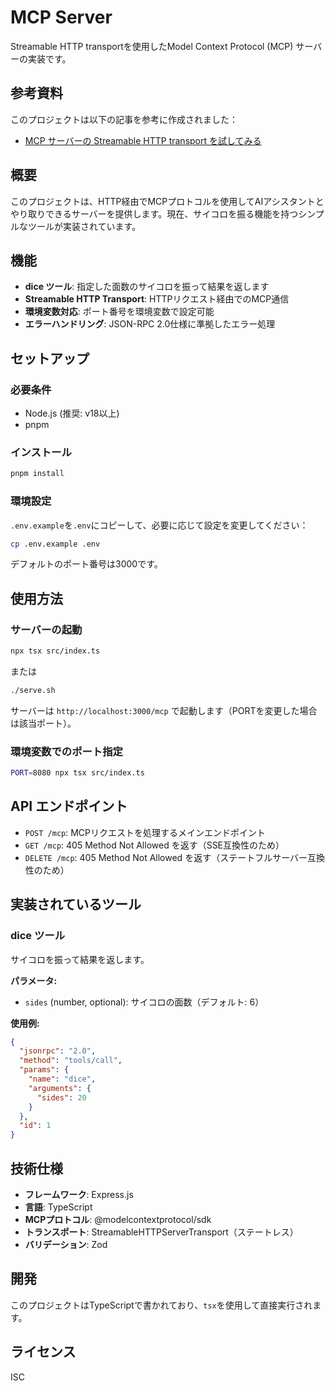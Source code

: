 # MCP Server

Streamable HTTP transportを使用したModel Context Protocol (MCP) サーバーの実装です。

## 参考資料

このプロジェクトは以下の記事を参考に作成されました：
- [MCP サーバーの Streamable HTTP transport を試してみる](https://azukiazusa.dev/blog/mcp-server-streamable-http-transport/)

## 概要

このプロジェクトは、HTTP経由でMCPプロトコルを使用してAIアシスタントとやり取りできるサーバーを提供します。現在、サイコロを振る機能を持つシンプルなツールが実装されています。

## 機能

- **dice ツール**: 指定した面数のサイコロを振って結果を返します
- **Streamable HTTP Transport**: HTTPリクエスト経由でのMCP通信
- **環境変数対応**: ポート番号を環境変数で設定可能
- **エラーハンドリング**: JSON-RPC 2.0仕様に準拠したエラー処理

## セットアップ

### 必要条件

- Node.js (推奨: v18以上)
- pnpm

### インストール

```bash
pnpm install
```

### 環境設定

`.env.example`を`.env`にコピーして、必要に応じて設定を変更してください：

```bash
cp .env.example .env
```

デフォルトのポート番号は3000です。

## 使用方法

### サーバーの起動

```bash
npx tsx src/index.ts
```

または

```bash
./serve.sh
```

サーバーは `http://localhost:3000/mcp` で起動します（PORTを変更した場合は該当ポート）。

### 環境変数でのポート指定

```bash
PORT=8080 npx tsx src/index.ts
```

## API エンドポイント

- `POST /mcp`: MCPリクエストを処理するメインエンドポイント
- `GET /mcp`: 405 Method Not Allowed を返す（SSE互換性のため）
- `DELETE /mcp`: 405 Method Not Allowed を返す（ステートフルサーバー互換性のため）

## 実装されているツール

### dice ツール

サイコロを振って結果を返します。

**パラメータ:**
- `sides` (number, optional): サイコロの面数（デフォルト: 6）

**使用例:**
```json
{
  "jsonrpc": "2.0",
  "method": "tools/call",
  "params": {
    "name": "dice",
    "arguments": {
      "sides": 20
    }
  },
  "id": 1
}
```

## 技術仕様

- **フレームワーク**: Express.js
- **言語**: TypeScript
- **MCPプロトコル**: @modelcontextprotocol/sdk
- **トランスポート**: StreamableHTTPServerTransport（ステートレス）
- **バリデーション**: Zod

## 開発

このプロジェクトはTypeScriptで書かれており、`tsx`を使用して直接実行されます。

## ライセンス

ISC